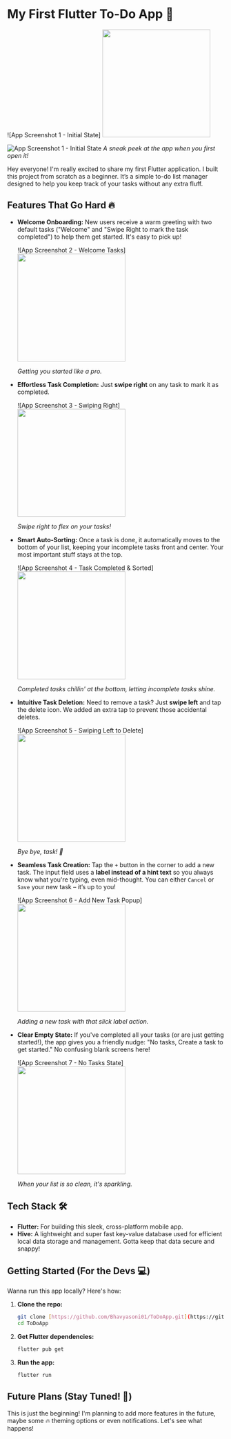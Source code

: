# My First Flutter To-Do App 📝

![App Screenshot 1 - Initial State] <img src="assets/images/Screenshot1.png" width="250" height="auto">

![App Screenshot 1 - Initial State](assets/images/Screenshot1.png)
_A sneak peek at the app when you first open it!_

Hey everyone! I'm really excited to share my first Flutter application. I built this project from scratch as a beginner. It’s a simple to-do list manager designed to help you keep track of your tasks without any extra fluff.

## Features That Go Hard 🔥

* **Welcome Onboarding:** New users receive a warm greeting with two default tasks ("Welcome" and "Swipe Right to mark the task completed") to help them get started. It's easy to pick up!

    ![App Screenshot 2 - Welcome Tasks]<img src="assets/images/Screenshot1.png" width="250" height="auto">

    _Getting you started like a pro._

* **Effortless Task Completion:** Just **swipe right** on any task to mark it as completed.

    ![App Screenshot 3 - Swiping Right]<img src="assets/images/Screenshot7.png" width="250" height="auto">

    _Swipe right to flex on your tasks!_

* **Smart Auto-Sorting:** Once a task is done, it automatically moves to the bottom of your list, keeping your incomplete tasks front and center. Your most important stuff stays at the top.

    ![App Screenshot 4 - Task Completed & Sorted]<img src="assets/images/Screenshot7.png" width="250" height="auto">

    _Completed tasks chillin' at the bottom, letting incomplete tasks shine._

* **Intuitive Task Deletion:** Need to remove a task? Just **swipe left** and tap the delete icon. We added an extra tap to prevent those accidental deletes.

    ![App Screenshot 5 - Swiping Left to Delete]<img src="assets/images/Screenshot2.png" width="250" height="auto">

    _Bye bye, task! 👋_

* **Seamless Task Creation:** Tap the `+` button in the corner to add a new task. The input field uses a **label instead of a hint text** so you always know what you're typing, even mid-thought. You can either `Cancel` or `Save` your new task – it’s up to you!

    ![App Screenshot 6 - Add New Task Popup]<img src="assets/images/Screenshot3.png" width="250" height="auto">

    _Adding a new task with that slick label action._

* **Clear Empty State:** If you've completed all your tasks (or are just getting started!), the app gives you a friendly nudge: "No tasks, Create a task to get started." No confusing blank screens here!

    ![App Screenshot 7 - No Tasks State]<img src="assets/images/Screenshot6.png" width="250" height="auto">
    
    _When your list is so clean, it's sparkling._

## Tech Stack 🛠️

* **Flutter:** For building this sleek, cross-platform mobile app.
* **Hive:** A lightweight and super fast key-value database used for efficient local data storage and management. Gotta keep that data secure and snappy!

## Getting Started (For the Devs 💻)

Wanna run this app locally? Here's how:

1.  **Clone the repo:**
    ```bash
    git clone [https://github.com/Bhavyasoni01/ToDoApp.git](https://github.com/Bhavyasoni01/ToDoApp)
    cd ToDoApp
    ```
2.  **Get Flutter dependencies:**
    ```bash
    flutter pub get
    ```
3.  **Run the app:**
    ```bash
    flutter run
    ```

## Future Plans (Stay Tuned! 👀)

This is just the beginning! I'm planning to add more features in the future, maybe some 🔥 theming options or even notifications. Let's see what happens!

